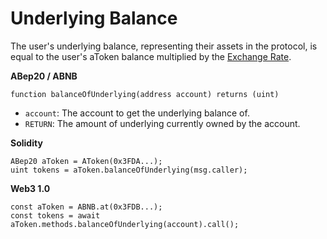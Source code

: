 # Underlying Balance

The user's underlying balance, representing their assets in the protocol, is equal to the user's aToken balance multiplied by the [Exchange Rate](exchange-rate.md).

**ABep20 / ABNB**

```text
function balanceOfUnderlying(address account) returns (uint)
```

* `account`: The account to get the underlying balance of.
* `RETURN`: The amount of underlying currently owned by the account.

**Solidity**

```text
ABep20 aToken = AToken(0x3FDA...);
uint tokens = aToken.balanceOfUnderlying(msg.caller);
```

**Web3 1.0**

```text
const aToken = ABNB.at(0x3FDB...);
const tokens = await aToken.methods.balanceOfUnderlying(account).call();
```

